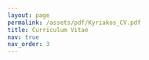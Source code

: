 ```yaml
---
layout: page
permalink: /assets/pdf/Kyriakos_CV.pdf
title: Curriculum Vitae
nav: true
nav_order: 3
---
```

